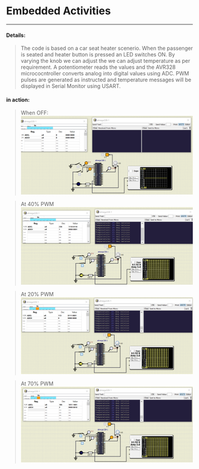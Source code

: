# Embedded Activities
<hr>

#### Details:
> The code is based on a car seat heater scenerio. When the passenger is seated and heater button is pressed an LED switches ON. By varying the knob we can adjust the we can adjust temperature as per requirement. A potentiometer reads the values and the AVR328 micrococntroller converts  analog into digital values using ADC. PWM pulses are generated as instructed and temperature messages will be displayed in Serial Monitor using USART.
#### in action:

> When OFF:
![](https://github.com/malavika-m/embedded_activities/blob/e9e38179683b62753fd53dff9e44ec0c9f031479/simulation/Screenshot%20(42).png)

> At 40% PWM 
![](https://github.com/malavika-m/embedded_activities/blob/e9e38179683b62753fd53dff9e44ec0c9f031479/simulation/Screenshot%20(43).png)

> At 20% PWM
![](https://github.com/malavika-m/embedded_activities/blob/e9e38179683b62753fd53dff9e44ec0c9f031479/simulation/Screenshot%20(44).png)

>At 70% PWM
![](https://github.com/malavika-m/embedded_activities/blob/e9e38179683b62753fd53dff9e44ec0c9f031479/simulation/Screenshot%20(45).png)
